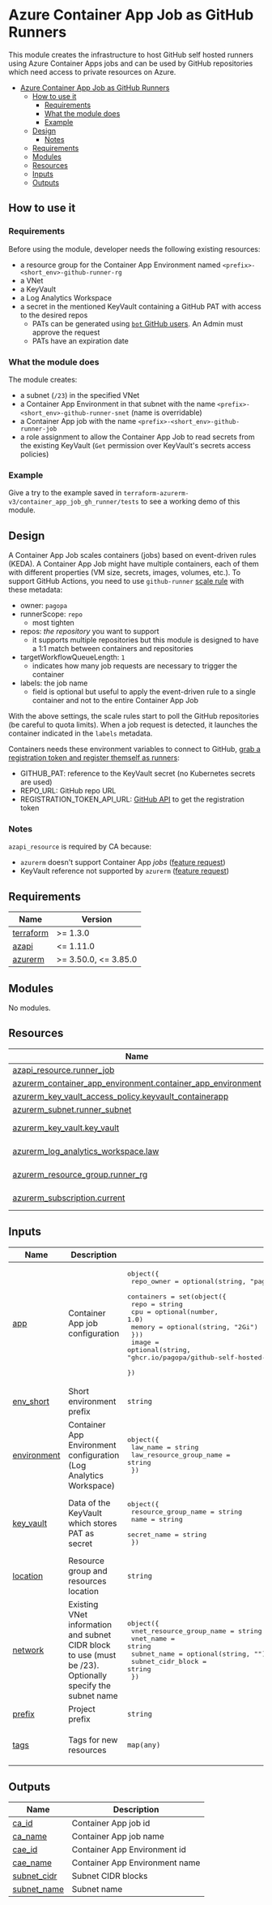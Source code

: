 # Azure Container App Job as GitHub Runners

This module creates the infrastructure to host GitHub self hosted runners using Azure Container Apps jobs and can be used by GitHub repositories which need access to private resources on Azure.

- [Azure Container App Job as GitHub Runners](#azure-container-app-job-as-github-runners)
  - [How to use it](#how-to-use-it)
    - [Requirements](#requirements)
    - [What the module does](#what-the-module-does)
    - [Example](#example)
  - [Design](#design)
    - [Notes](#notes)
  - [Requirements](#requirements-1)
  - [Modules](#modules)
  - [Resources](#resources)
  - [Inputs](#inputs)
  - [Outputs](#outputs)

## How to use it

### Requirements

Before using the module, developer needs the following existing resources:

- a resource group for the Container App Environment named `<prefix>-<short_env>-github-runner-rg`
- a VNet
- a KeyVault
- a Log Analytics Workspace
- a secret in the mentioned KeyVault containing a GitHub PAT with access to the desired repos
  - PATs can be generated using [`bot` GitHub users](https://pagopa.atlassian.net/wiki/spaces/DEVOPS/pages/466716501/Github+-+bots+for+projects). An Admin must approve the request
  - PATs have an expiration date

### What the module does

The module creates:

- a subnet (`/23`) in the specified VNet
- a Container App Environment in that subnet with the name `<prefix>-<short_env>-github-runner-snet` (name is overridable)
- a Container App job with the name `<prefix>-<short_env>-github-runner-job`
- a role assignment to allow the Container App Job to read secrets from the existing KeyVault (`Get` permission over KeyVault's secrets access policies)

### Example

Give a try to the example saved in `terraform-azurerm-v3/container_app_job_gh_runner/tests` to see a working demo of this module.

## Design

A Container App Job scales containers (jobs) based on event-driven rules (KEDA). A Container App Job might have multiple containers, each of them with different properties (VM size, secrets, images, volumes, etc.).
To support GitHub Actions, you need to use `github-runner` [scale rule](https://keda.sh/docs/2.12/scalers/github-runner/) with these metadata:

- owner: `pagopa`
- runnerScope: `repo`
  - most tighten
- repos: *the repository* you want to support
  - it supports multiple repositories but this module is designed to have a 1:1 match between containers and repositories
- targetWorkflowQueueLength: `1`
  - indicates how many job requests are necessary to trigger the container
- labels: the job name
  - field is optional but useful to apply the event-driven rule to a single container and not to the entire Container App Job

With the above settings, the scale rules start to poll the GitHub repositories (be careful to quota limits). When a job request is detected, it launches the container indicated in the `labels` metadata.

Containers needs these environment variables to connect to GitHub, [grab a registration token and register themself as runners](https://github.com/pagopa/github-self-hosted-runner-azure/blob/dockerfile-v2/github-runner-entrypoint.sh):

- GITHUB_PAT: reference to the KeyVault secret (no Kubernetes secrets are used)
- REPO_URL: GitHub repo URL
- REGISTRATION_TOKEN_API_URL: [GitHub API](https://docs.github.com/en/rest/actions/self-hosted-runners?apiVersion=2022-11-28#create-a-registration-token-for-a-repository) to get the registration token

### Notes

`azapi_resource` is required by CA because:

- `azurerm` doesn't support Container App *jobs* ([feature request](https://github.com/hashicorp/terraform-provider-azurerm/issues/23165))
- KeyVault reference not supported by `azurerm` ([feature request](https://github.com/hashicorp/terraform-provider-azurerm/issues/21739))

<!-- markdownlint-disable -->
<!-- BEGINNING OF PRE-COMMIT-TERRAFORM DOCS HOOK -->
## Requirements

| Name | Version |
|------|---------|
| <a name="requirement_terraform"></a> [terraform](#requirement\_terraform) | >= 1.3.0 |
| <a name="requirement_azapi"></a> [azapi](#requirement\_azapi) | <= 1.11.0 |
| <a name="requirement_azurerm"></a> [azurerm](#requirement\_azurerm) | >= 3.50.0, <= 3.85.0 |

## Modules

No modules.

## Resources

| Name | Type |
|------|------|
| [azapi_resource.runner_job](https://registry.terraform.io/providers/azure/azapi/latest/docs/resources/resource) | resource |
| [azurerm_container_app_environment.container_app_environment](https://registry.terraform.io/providers/hashicorp/azurerm/latest/docs/resources/container_app_environment) | resource |
| [azurerm_key_vault_access_policy.keyvault_containerapp](https://registry.terraform.io/providers/hashicorp/azurerm/latest/docs/resources/key_vault_access_policy) | resource |
| [azurerm_subnet.runner_subnet](https://registry.terraform.io/providers/hashicorp/azurerm/latest/docs/resources/subnet) | resource |
| [azurerm_key_vault.key_vault](https://registry.terraform.io/providers/hashicorp/azurerm/latest/docs/data-sources/key_vault) | data source |
| [azurerm_log_analytics_workspace.law](https://registry.terraform.io/providers/hashicorp/azurerm/latest/docs/data-sources/log_analytics_workspace) | data source |
| [azurerm_resource_group.runner_rg](https://registry.terraform.io/providers/hashicorp/azurerm/latest/docs/data-sources/resource_group) | data source |
| [azurerm_subscription.current](https://registry.terraform.io/providers/hashicorp/azurerm/latest/docs/data-sources/subscription) | data source |

## Inputs

| Name | Description | Type | Default | Required |
|------|-------------|------|---------|:--------:|
| <a name="input_app"></a> [app](#input\_app) | Container App job configuration | <pre>object({<br>    repo_owner = optional(string, "pagopa")<br>    containers = set(object({<br>      repo   = string<br>      cpu    = optional(number, 1.0)<br>      memory = optional(string, "2Gi")<br>    }))<br>    image = optional(string, "ghcr.io/pagopa/github-self-hosted-runner-azure:beta-dockerfile-v2@sha256:c7ebe4453578c9df426b793366b8498c030ec0f47f753ea2c685a3c0ec0bb646")<br>  })</pre> | n/a | yes |
| <a name="input_env_short"></a> [env\_short](#input\_env\_short) | Short environment prefix | `string` | n/a | yes |
| <a name="input_environment"></a> [environment](#input\_environment) | Container App Environment configuration (Log Analytics Workspace) | <pre>object({<br>    law_name                = string<br>    law_resource_group_name = string<br>  })</pre> | n/a | yes |
| <a name="input_key_vault"></a> [key\_vault](#input\_key\_vault) | Data of the KeyVault which stores PAT as secret | <pre>object({<br>    resource_group_name = string<br>    name                = string<br>    secret_name         = string<br>  })</pre> | n/a | yes |
| <a name="input_location"></a> [location](#input\_location) | Resource group and resources location | `string` | n/a | yes |
| <a name="input_network"></a> [network](#input\_network) | Existing VNet information and subnet CIDR block to use (must be /23). Optionally specify the subnet name | <pre>object({<br>    vnet_resource_group_name = string<br>    vnet_name                = string<br>    subnet_name              = optional(string, "")<br>    subnet_cidr_block        = string<br>  })</pre> | n/a | yes |
| <a name="input_prefix"></a> [prefix](#input\_prefix) | Project prefix | `string` | n/a | yes |
| <a name="input_tags"></a> [tags](#input\_tags) | Tags for new resources | `map(any)` | <pre>{<br>  "CreatedBy": "Terraform"<br>}</pre> | no |

## Outputs

| Name | Description |
|------|-------------|
| <a name="output_ca_id"></a> [ca\_id](#output\_ca\_id) | Container App job id |
| <a name="output_ca_name"></a> [ca\_name](#output\_ca\_name) | Container App job name |
| <a name="output_cae_id"></a> [cae\_id](#output\_cae\_id) | Container App Environment id |
| <a name="output_cae_name"></a> [cae\_name](#output\_cae\_name) | Container App Environment name |
| <a name="output_subnet_cidr"></a> [subnet\_cidr](#output\_subnet\_cidr) | Subnet CIDR blocks |
| <a name="output_subnet_name"></a> [subnet\_name](#output\_subnet\_name) | Subnet name |
<!-- END OF PRE-COMMIT-TERRAFORM DOCS HOOK -->
